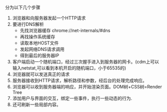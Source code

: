 分为以下几个步骤

1. 浏览器和向服务器发起一个HTTP请求
2. 要进行DNS解析
   - 先找浏览器缓存 chrome://net-internals/#dns
   - 再找操作系统缓存
   - 读取本地HOST文件
   - 发起网络DNS请求调用
   - 得到最后的服务器IP
3. 客户端启动一个随机端口，经过三次握手进入到服务器的网卡。(cdm上可以输入netstat,可以看到本机开启的随机端口，小于65535的)
4. 浏览器就可以发送真正的请求
5. 服务器接收到HTTP请求，解析路径和参数，经后台的处理完成响应。
6. 浏览器可以收到服务器端的响应，并开始渲染页面。DOM树+CSS树=Render Tree
7. 添加用户与界面的交互，绑定一些事件，执行一些动态的行为.
8. 还可刷新一些局部内容。